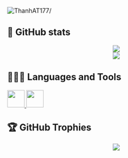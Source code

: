 <p align="left"> <img src=https://komarev.com/ghpvc/?username=ThanhAT177 alt=ThanhAT177/> </p>

## 🤗 GitHub stats

<p align="center">
  <img src=https://github-readme-stats.vercel.app/api?username=ThanhAT177&theme=blue-green&show_icons=true&hide=contribs,prs&ring_color=#00FFFF /> <br/>
  <img src=https://github-readme-streak-stats.herokuapp.com/?user=ThanhAT177&theme=dark&hide_border=true /> <br/>
</p>

## 👨🏻‍💻 Languages and Tools

<a href="http://www.faqs.org/faqs/C-faq/faq/index.html//" target="_blank"> <img src="https://upload.wikimedia.org/wikipedia/commons/1/19/C_Logo.png" width="40" height="40"/> </a>
<a href="https://isocpp.org//" target="_blank"> <img src="https://raw.githubusercontent.com/isocpp/logos/master/cpp_logo.png" width="40" height="40"/> </a>

## 🏆 GitHub Trophies

<p align="center"> <img src=https://github-profile-trophy.vercel.app/?username=ThanhAT177&theme=darkhub&no-frame=false&no-bg=false&margin-w=4/> </p>

